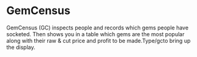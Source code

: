 # GemCensus

GemCensus (GC) inspects people and records which gems people have socketed. Then shows you in a table which gems are the most popular along with their raw & cut price and profit to be made.Type/gcto bring up the display.
